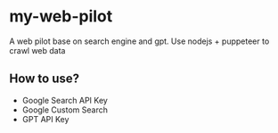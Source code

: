 # my-web-pilot

A web pilot base on search engine and gpt. Use nodejs + puppeteer to crawl web data

## How to use?

- Google Search API Key
- Google Custom Search
- GPT API Key
